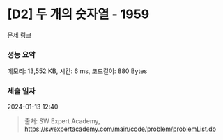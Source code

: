 # [D2] 두 개의 숫자열 - 1959 

[문제 링크](https://swexpertacademy.com/main/code/problem/problemDetail.do?contestProbId=AV5PpoFaAS4DFAUq) 

### 성능 요약

메모리: 13,552 KB, 시간: 6 ms, 코드길이: 880 Bytes

### 제출 일자

2024-01-13 12:40



> 출처: SW Expert Academy, https://swexpertacademy.com/main/code/problem/problemList.do